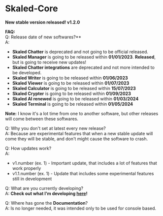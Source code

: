 # Skaled-Core
**New stable version released! v1.2.0**

**FAQ:** <br>
Q: Release date of new softwares?** <br>
A:
* **Skaled Chatter** is deprecated and not going to be official released.
* **Skaled Manager** is going to be released within **01/01/2023**. **Released**, but is going to receive new updates!
* **Skaled Chatter integrations** are deprecated and not more intended to be developed.
* **Skaled Writer** is going to be released within **01/06/2023**
* **Skaled Viewer** is going to be released within **01/07/2023**
* **Skaled Calculator** is going to be released within **15/07/2023**
* **Skaled Crypter** is going to be released within **01/09/2023**
* **Skaled AI renewed** is going to be released within **01/03/2024**
* **Skaled Terminal** is going to be released within **01/05/2024**

**Note:** I know it's a lot time from one to another software, but other releases will come between these softwares.

Q: Why you don't set at latest every new release? <br>
A: Because are experimental features that when a new stable update will come they will be stable, and don't might cause the software to crash.

Q: How updates work? <br>
A:
* v1.number (ex. 1) - Important update, that includes a lot of features that work properly <br>
* v1.1.number (ex. 1) - Update that includes some experimental features still in development <br>

Q: What are you currently developing? <br>
A: **Check out what I'm developing [here](https://trello.com/b/08H6V1DG/skaled-core)!**

Q: Where has gone the **Documentation**? <br>
A: Is no longer needed, it was intended only to be used for console based.

